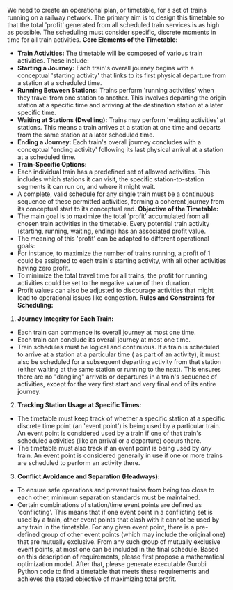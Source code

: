 We need to create an operational plan, or timetable, for a set of trains running on a railway network. The primary aim
is to design this timetable so that the total 'profit' generated from all scheduled train services is as high as
possible. The scheduling must consider specific, discrete moments in time for all train activities.
**Core Elements of the Timetable:**

* **Train Activities:** The timetable will be composed of various train activities. These include:
* **Starting a Journey:** Each train's overall journey begins with a conceptual 'starting activity' that links to its
  first physical departure from a station at a scheduled time.
* **Running Between Stations:** Trains perform 'running activities' when they travel from one station to another. This
  involves departing the origin station at a specific time and arriving at the destination station at a later specific
  time.
* **Waiting at Stations (Dwelling):** Trains may perform 'waiting activities' at stations. This means a train arrives at
  a station at one time and departs from the same station at a later scheduled time.
* **Ending a Journey:** Each train's overall journey concludes with a conceptual 'ending activity' following its last
  physical arrival at a station at a scheduled time.
* **Train-Specific Options:**
* Each individual train has a predefined set of allowed activities. This includes which stations it can visit, the
  specific station-to-station segments it can run on, and where it might wait.
* A complete, valid schedule for any single train must be a continuous sequence of these permitted activities, forming a
  coherent journey from its conceptual start to its conceptual end.
  **Objective of the Timetable:**
* The main goal is to maximize the total 'profit' accumulated from all chosen train activities in the timetable. Every
  potential train activity (starting, running, waiting, ending) has an associated profit value.
* The meaning of this 'profit' can be adapted to different operational goals:
* For instance, to maximize the number of trains running, a profit of 1 could be assigned to each train's starting
  activity, with all other activities having zero profit.
* To minimize the total travel time for all trains, the profit for running activities could be set to the negative value
  of their duration.
* Profit values can also be adjusted to discourage activities that might lead to operational issues like congestion.
  **Rules and Constraints for Scheduling:**

1. **Journey Integrity for Each Train:**

* Each train can commence its overall journey at most one time.
* Each train can conclude its overall journey at most one time.
* Train schedules must be logical and continuous. If a train is scheduled to arrive at a station at a particular time (
  as part of an activity), it must also be scheduled for a subsequent departing activity from that station (either
  waiting at the same station or running to the next). This ensures there are no "dangling" arrivals or departures in a
  train's sequence of activities, except for the very first start and very final end of its entire journey.

2. **Tracking Station Usage at Specific Times:**

* The timetable must keep track of whether a specific station at a specific discrete time point (an 'event point') is
  being used by a particular train. An event point is considered used by a train if one of that train's scheduled
  activities (like an arrival or a departure) occurs there.
* The timetable must also track if an event point is being used by *any* train. An event point is considered generally
  in use if one or more trains are scheduled to perform an activity there.

3. **Conflict Avoidance and Separation (Headways):**

* To ensure safe operations and prevent trains from being too close to each other, minimum separation standards must be
  maintained.
* Certain combinations of station/time event points are defined as 'conflicting'. This means that if one event point in
  a conflicting set is used by a train, other event points that clash with it cannot be used by any train in the
  timetable. For any given event point, there is a pre-defined group of other event points (which may include the
  original one) that are mutually exclusive. From any such group of mutually exclusive event points, at most one can be
  included in the final schedule.
  Based on this description of requirements, please first propose a mathematical optimization model. After that, please
  generate executable Gurobi Python code to find a timetable that meets these requirements and achieves the stated
  objective of maximizing total profit.
